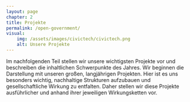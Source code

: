 ```yaml
---
layout: page
chapter: 2
title: Projekte
permalink: /open-government/
visual:
    img: /assets/images/civictech/civictech.png
    alt: Unsere Projekte
---
```


Im nachfolgenden Teil stellen wir unsere wichtigsten Projekte vor und beschreiben die inhaltlichen Schwerpunkte des Jahres. Wir beginnen die Darstellung mit unseren großen, langjährigen Projekten. Hier ist es uns besonders wichtig, nachhaltige Strukturen aufzubauen und gesellschaftliche Wirkung zu entfalten. Daher stellen wir diese Projekte ausführlicher und anhand ihrer jeweiligen Wirkungsketten vor.

